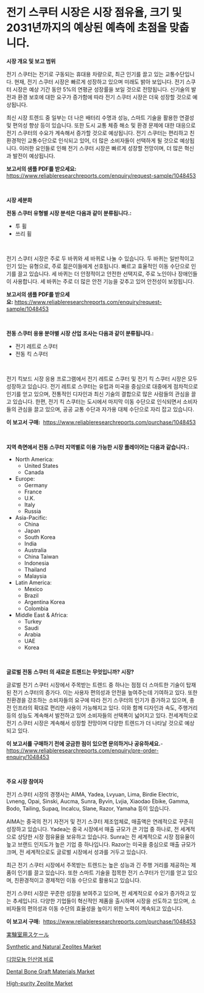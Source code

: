 <p><h1>전기 스쿠터 시장은 시장 점유율, 크기 및 2031년까지의 예상된 예측에 초점을 맞춥니다.</h1></p><p><strong>시장 개요 및 보고 범위</strong></p>
<p><p>전기 스쿠터는 전기로 구동되는 휴대용 차량으로, 최근 인기를 끌고 있는 교통수단입니다. 현재, 전기 스쿠터 시장은 빠르게 성장하고 있으며 미래도 밝아 보입니다. 전기 스쿠터 시장은 예상 기간 동안 5%의 연평균 성장률을 보일 것으로 전망됩니다. 신기술의 발전과 환경 보호에 대한 요구가 증가함에 따라 전기 스쿠터 시장은 더욱 성장할 것으로 예상됩니다.</p><p>최신 시장 트렌드 중 일부는 더 나은 배터리 수명과 성능, 스마트 기술을 활용한 연결성 및 편의성 향상 등이 있습니다. 또한 도시 교통 체증 해소 및 환경 문제에 대한 대응으로 전기 스쿠터의 수요가 계속해서 증가할 것으로 예상됩니다. 전기 스쿠터는 편리하고 친환경적인 교통수단으로 인식되고 있어, 더 많은 소비자들이 선택하게 될 것으로 예상됩니다. 이러한 요인들로 인해 전기 스쿠터 시장은 빠르게 성장할 전망이며, 더 많은 혁신과 발전이 예상됩니다.</p></p>
<p><strong>보고서의 샘플 PDF를 받으세요:</strong> <a href="https://www.reliableresearchreports.com/enquiry/request-sample/1048453">https://www.reliableresearchreports.com/enquiry/request-sample/1048453</a></p>
<p>&nbsp;</p>
<p><strong>시장 세분화</strong></p>
<p><strong>전동 스쿠터 유형별 시장 분석은 다음과 같이 분류됩니다.:</strong></p>
<p><ul><li>투 휠</li><li>쓰리 휠</li></ul></p>
<p>&nbsp;</p>
<p><p>전기 스쿠터 시장은 주로 두 바퀴와 세 바퀴로 나눌 수 있습니다. 두 바퀴는 일반적이고 인기 있는 유형으로, 주로 젊은이들에게 선호됩니다. 빠르고 효율적인 이동 수단으로 인기를 끌고 있습니다. 세 바퀴는 더 안정적이고 안전한 선택지로, 주로 노인이나 장애인들이 사용합니다. 세 바퀴는 주로 더 많은 안전 기능을 갖추고 있어 안전성이 보장됩니다.</p></p>
<p><strong>보고서의 샘플 PDF를 받으세요:</strong>&nbsp;<a href="https://www.reliableresearchreports.com/enquiry/request-sample/1048453">https://www.reliableresearchreports.com/enquiry/request-sample/1048453</a></p>
<p>&nbsp;</p>
<p><strong> 전동 스쿠터 응용 분야별 시장 산업 조사는 다음과 같이 분류됩니다.:</strong></p>
<p><ul><li>전기 레트로 스쿠터</li><li>전동 킥 스쿠터</li></ul></p>
<p>&nbsp;</p>
<p><p>전기 킥보드 시장 응용 프로그램에서 전기 레트로 스쿠터 및 전기 킥 스쿠터 시장은 모두 성장하고 있습니다. 전기 레트로 스쿠터는 유럽과 미국을 중심으로 대중에게 점차적으로 인기를 얻고 있으며, 전통적인 디자인과 최신 기술의 결합으로 많은 사람들의 관심을 끌고 있습니다. 한편, 전기 킥 스쿠터는 도시에서 마지막 이동 수단으로 인식되면서 소비자들의 관심을 끌고 있으며, 공공 교통 수단과 자가용 대체 수단으로 자리 잡고 있습니다.</p></p>
<p><strong>이 보고서 구매:</strong>&nbsp; <a href="https://www.reliableresearchreports.com/purchase/1048453">https://www.reliableresearchreports.com/purchase/1048453</a></p>
<p>&nbsp;</p>
<p><strong>지역 측면에서 전동 스쿠터 지역별로 이용 가능한 시장 플레이어는 다음과 같습니다.:</strong></p>
<p><ul>
    <li>
        North America:
        <ul>
            <li>United States</li>
            <li>Canada</li>
        </ul>
    </li>
    <li>
        Europe:
        <ul>
            <li>Germany</li>
            <li>France</li>
            <li>U.K.</li>
            <li>Italy</li>
            <li>Russia</li>
        </ul>
    </li>
    <li>
        Asia-Pacific:
        <ul>
            <li>China</li>
            <li>Japan</li>
            <li>South Korea</li>
            <li>India</li>
            <li>Australia</li>
            <li>China Taiwan</li>
            <li>Indonesia</li>
            <li>Thailand</li>
            <li>Malaysia</li>
        </ul>
    </li>
    <li>
        Latin America:
        <ul>
            <li>Mexico</li>
            <li>Brazil</li>
            <li>Argentina Korea</li>
            <li>Colombia</li>
        </ul>
    </li>
    <li>
        Middle East & Africa:
        <ul>
            <li>Turkey</li>
            <li>Saudi</li>
            <li>Arabia</li>
            <li>UAE</li>
            <li>Korea</li>
        </ul>
    </li>
    </ul></p>
<p>&nbsp;</p>
<p><strong>글로벌 전동 스쿠터 의 새로운 트렌드는 무엇입니까? 시장?</strong></p>
<p><p>글로벌 전기 스쿠터 시장에서 주목받는 트렌드 중 하나는 점점 더 스마트한 기술이 탑재된 전기 스쿠터의 증가다. 이는 사용자 편의성과 안전을 높여주는데 기여하고 있다. 또한 친환경을 강조하는 소비자들의 요구에 따라 전기 스쿠터의 인기가 증가하고 있으며, 충전 인프라의 확대로 편리한 사용이 가능해지고 있다. 이와 함께 디자인과 속도, 주행거리 등의 성능도 계속해서 발전하고 있어 소비자들의 선택폭이 넓어지고 있다. 전세계적으로 전기 스쿠터 시장은 계속해서 성장할 전망이며 다양한 트렌드가 더 나타날 것으로 예상되고 있다.</p></p>
<p><strong>이 보고서를 구매하기 전에 궁금한 점이 있으면 문의하거나 공유하세요.</strong>- <a href="https://www.reliableresearchreports.com/enquiry/pre-order-enquiry/1048453">https://www.reliableresearchreports.com/enquiry/pre-order-enquiry/1048453</a></p>
<p>&nbsp;</p>
<p><strong>주요 시장 참여자</strong></p>
<p><p>전기 스쿠터 시장의 경쟁사는 AIMA, Yadea, Lvyuan, Lima, Birdie Electric, Lvneng, Opai, Sinski, Aucma, Sunra, Byvin, Lvjia, Xiaodao Ebike, Gamma, Bodo, Tailing, Supaq, Incalcu, Slane, Razor, Yamaha 등이 있습니다.</p><p>AIMA는 중국의 전기 자전거 및 전기 스쿠터 제조업체로, 매출액은 연례적으로 꾸준히 성장하고 있습니다. Yadea는 중국 시장에서 매출 규모가 큰 기업 중 하나로, 전 세계적으로 상당한 시장 점유율을 보유하고 있습니다. Sunra는 전 세계적으로 시장 점유율이 높고 브랜드 인지도가 높은 기업 중 하나입니다. Razor는 미국을 중심으로 매출 규모가 크며, 전 세계적으로도 글로벌 시장에서 성과를 거두고 있습니다.</p><p>최근 전기 스쿠터 시장에서 주목받는 트렌드는 높은 성능과 긴 주행 거리를 제공하는 제품이 인기를 끌고 있습니다. 또한 스마트 기술을 접목한 전기 스쿠터가 인기를 얻고 있으며, 친환경적이고 경제적인 이동 수단으로 활용되고 있습니다.</p><p>전기 스쿠터 시장은 꾸준한 성장을 보여주고 있으며, 전 세계적으로 수요가 증가하고 있는 추세입니다. 다양한 기업들이 혁신적인 제품을 출시하며 시장을 선도하고 있으며, 소비자들의 편의성과 이동 수단의 효율성을 높이기 위한 노력이 계속되고 있습니다.</p></p>
<p><strong>이 보고서 구매:</strong>&nbsp;&nbsp;<a href="https://www.reliableresearchreports.com/purchase/1048453">https://www.reliableresearchreports.com/purchase/1048453</a></p>
<p><p><a href="https://github.com/lrlmopnhwd79300/Market-Research-Report-List-1/blob/main/6294647971.md">実験室用スケール</a></p><p><a href="https://github.com/abdelrhmankishk22/Market-Research-Report-List-3/blob/main/synthetic-and-natural-zeolites-market.md">Synthetic and Natural Zeolites Market</a></p><p><a href="https://github.com/akzkkws047661437/Market-Research-Report-List-1/blob/main/3855161662.md">디암모늄 인산염 비료</a></p><p><a href="https://issuu.com/reportprime-2/docs/dental-bone-graft-materials-market-size-2030.pptx">Dental Bone Graft Materials Market</a></p><p><a href="https://github.com/ChiragRp1/Market-Research-Report-List-3/blob/main/high-purity-zeolite-market.md">High-purity Zeolite Market</a></p></p>
